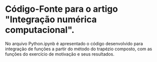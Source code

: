 # Código-Fonte para o artigo "Integração numérica computacional".
No arquivo Python.ipynb é apresentado o código desenvolvido para integração de funções a partir do método do trapézio composto, com as funções do exercício de motivação e seus resultados.
